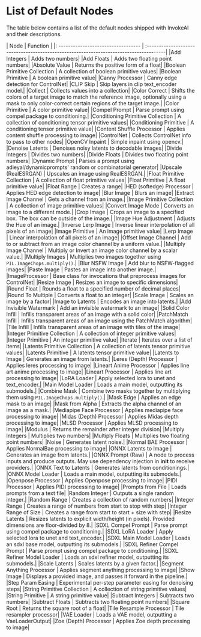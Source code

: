 # List of Default Nodes

The table below contains a list of the default nodes shipped with InvokeAI and their descriptions. 

| Node <img width=160 align="right"> | Function                                                                              |
|: ---------------------------------- | :--------------------------------------------------------------------------------------|
|Add Integers 			| Adds two numbers|
|Add Floats             | Adds two floating point numbers|
|Absolute Value         | Returns the positive form of a float|
|Boolean Primitive Collection 			| A collection of boolean primitive values|
|Boolean Primitive 			| A boolean primitive value|
|Canny Processor 			| Canny edge detection for ControlNet|
|CLIP Skip 			| Skip layers in clip text_encoder model.|
|Collect 			| Collects values into a collection|
|Color Correct 			| Shifts the colors of a target image to match the reference image, optionally using a mask to only color-correct certain regions of the target image.|
|Color Primitive 			| A color primitive value|
|Compel Prompt 			| Parse prompt using compel package to conditioning.|
|Conditioning Primitive Collection 			| A collection of conditioning tensor primitive values|
|Conditioning Primitive 			| A conditioning tensor primitive value|
|Content Shuffle Processor 			| Applies content shuffle processing to image|
|ControlNet 			| Collects ControlNet info to pass to other nodes|
|OpenCV Inpaint 			| Simple inpaint using opencv.|
|Denoise Latents 			| Denoises noisy latents to decodable images|
|Divide Integers 			| Divides two numbers|
|Divide Floats              | Divides two floating point numbers|
|Dynamic Prompt 			| Parses a prompt using adieyal/dynamicprompts' random or combinatorial generator|
|Upscale (RealESRGAN) 			| Upscales an image using RealESRGAN.|
|Float Primitive Collection 			| A collection of float primitive values|
|Float Primitive 			| A float primitive value|
|Float Range 			| Creates a range|
|HED (softedge) Processor 			| Applies HED edge detection to image|
|Blur Image 			| Blurs an image|
|Extract Image Channel 			| Gets a channel from an image.|
|Image Primitive Collection 			| A collection of image primitive values|
|Convert Image Mode 			| Converts an image to a different mode.|
|Crop Image 			| Crops an image to a specified box. The box can be outside of the image.|
|Image Hue Adjustment 			| Adjusts the Hue of an image.|
|Inverse Lerp Image 			| Inverse linear interpolation of all pixels of an image|
|Image Primitive 			| An image primitive value|
|Lerp Image 			| Linear interpolation of all pixels of an image|
|Offset Image Channel 			| Add to or subtract from an image color channel by a uniform value.|
|Multiply Image Channel 			| Multiply or Invert an image color channel by a scalar value.|
|Multiply Images 			| Multiplies two images together using `PIL.ImageChops.multiply()`.|
|Blur NSFW Image 			| Add blur to NSFW-flagged images|
|Paste Image 			| Pastes an image into another image.|
|ImageProcessor 			| Base class for invocations that preprocess images for ControlNet|
|Resize Image 			| Resizes an image to specific dimensions|
|Round Float            | Rounds a float to a specified number of decimal places|
|Round To Multiple      | Converts a float to an integer|
|Scale Image 			| Scales an image by a factor|
|Image to Latents 			| Encodes an image into latents.|
|Add Invisible Watermark 			| Add an invisible watermark to an image|
|Solid Color Infill 			| Infills transparent areas of an image with a solid color|
|PatchMatch Infill 			| Infills transparent areas of an image using the PatchMatch algorithm|
|Tile Infill 			| Infills transparent areas of an image with tiles of the image|
|Integer Primitive Collection 			| A collection of integer primitive values|
|Integer Primitive 			| An integer primitive value|
|Iterate 			| Iterates over a list of items|
|Latents Primitive Collection 			| A collection of latents tensor primitive values|
|Latents Primitive 			| A latents tensor primitive value|
|Latents to Image 			| Generates an image from latents.|
|Leres (Depth) Processor 			| Applies leres processing to image|
|Lineart Anime Processor 			| Applies line art anime processing to image|
|Lineart Processor 			| Applies line art processing to image|
|LoRA Loader 			| Apply selected lora to unet and text_encoder.|
|Main Model Loader 			| Loads a main model, outputting its submodels.|
|Combine Mask 			| Combine two masks together by multiplying them using `PIL.ImageChops.multiply()`.|
|Mask Edge 			| Applies an edge mask to an image|
|Mask from Alpha 			| Extracts the alpha channel of an image as a mask.|
|Mediapipe Face Processor 			| Applies mediapipe face processing to image|
|Midas (Depth) Processor 			| Applies Midas depth processing to image|
|MLSD Processor 			| Applies MLSD processing to image|
|Modulus                    | Returns the remainder after integer division|
|Multiply Integers 			| Multiplies two numbers|
|Multiply Floats            | Multiplies two floating point numbers|
|Noise 			| Generates latent noise.|
|Normal BAE Processor 			| Applies NormalBae processing to image|
|ONNX Latents to Image 			| Generates an image from latents.|
|ONNX Prompt (Raw) 			| A node to process inputs and produce outputs. May use dependency injection in __init__ to receive providers.|
|ONNX Text to Latents 			| Generates latents from conditionings.|
|ONNX Model Loader 			| Loads a main model, outputting its submodels.|
|Openpose Processor 			| Applies Openpose processing to image|
|PIDI Processor 			| Applies PIDI processing to image|
|Prompts from File 			| Loads prompts from a text file|
|Random Integer 			| Outputs a single random integer.|
|Random Range 			| Creates a collection of random numbers|
|Integer Range 			| Creates a range of numbers from start to stop with step|
|Integer Range of Size 			| Creates a range from start to start + size with step|
|Resize Latents 			| Resizes latents to explicit width/height (in pixels). Provided dimensions are floor-divided by 8.|
|SDXL Compel Prompt 			| Parse prompt using compel package to conditioning.|
|SDXL LoRA Loader 			| Apply selected lora to unet and text_encoder.|
|SDXL Main Model Loader 			| Loads an sdxl base model, outputting its submodels.|
|SDXL Refiner Compel Prompt 			| Parse prompt using compel package to conditioning.|
|SDXL Refiner Model Loader 			| Loads an sdxl refiner model, outputting its submodels.|
|Scale Latents 			| Scales latents by a given factor.|
|Segment Anything Processor 			| Applies segment anything processing to image|
|Show Image 			| Displays a provided image, and passes it forward in the pipeline.|
|Step Param Easing 			| Experimental per-step parameter easing for denoising steps|
|String Primitive Collection 			| A collection of string primitive values|
|String Primitive 			| A string primitive value|
|Subtract Integers 			| Subtracts two numbers|
|Subtract Floats            | Subtracts two floating point numbers|
|Square Root                | Returns the square root of a float|
|Tile Resample Processor 			| Tile resampler processor|
|VAE Loader 			| Loads a VAE model, outputting a VaeLoaderOutput|
|Zoe (Depth) Processor 			| Applies Zoe depth processing to image|